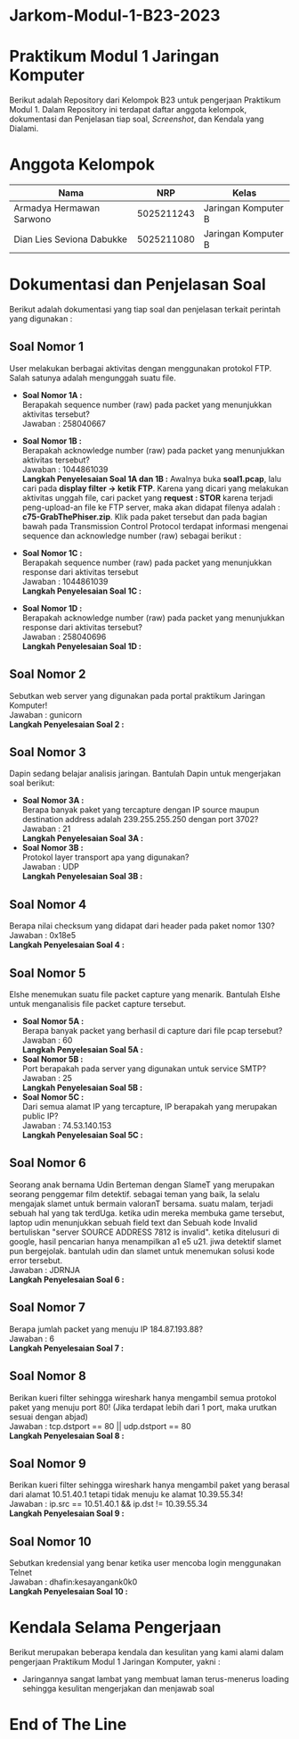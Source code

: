 # Jarkom-Modul-1-B23-2023
# **Praktikum Modul 1 Jaringan Komputer**
Berikut adalah Repository dari Kelompok B23 untuk pengerjaan Praktikum Modul 1. Dalam Repository ini terdapat daftar anggota kelompok, dokumentasi dan Penjelasan tiap soal, _Screenshot_, dan Kendala yang Dialami. 

# **Anggota Kelompok**
| Nama                      | NRP        | Kelas               |
| ------------------------- | ---------- | ------------------- |
| Armadya Hermawan Sarwono  | 5025211243 | Jaringan Komputer B |
| Dian Lies Seviona Dabukke | 5025211080 | Jaringan Komputer B |

# **Dokumentasi dan Penjelasan Soal**
Berikut adalah dokumentasi yang tiap soal dan penjelasan terkait perintah yang digunakan :
## **Soal Nomor 1**
User melakukan berbagai aktivitas dengan menggunakan protokol FTP. Salah satunya adalah mengunggah suatu file.
- **Soal Nomor 1A :** <br>
Berapakah sequence number (raw) pada packet yang menunjukkan aktivitas tersebut?<br>
Jawaban : 258040667<br>
- **Soal Nomor 1B :** <br>
Berapakah acknowledge number (raw) pada packet yang menunjukkan aktivitas tersebut?<br>
Jawaban : 1044861039<br>
**Langkah Penyelesaian Soal 1A dan 1B :**
  Awalnya buka **soal1.pcap**, lalu cari pada **display filter -> ketik FTP**. Karena yang dicari yang melakukan aktivitas unggah file, cari packet yang **request : STOR** karena terjadi peng-upload-an file ke FTP server, maka akan didapat filenya adalah : **c75-GrabThePhiser.zip**. Klik pada paket tersebut dan pada bagian bawah pada Transmission Control Protocol terdapat informasi mengenai sequence dan acknowledge number (raw) sebagai berikut :

- **Soal Nomor 1C :** <br>
Berapakah sequence number (raw) pada packet yang menunjukkan response dari aktivitas tersebut<br>
Jawaban : 1044861039<br>
**Langkah Penyelesaian Soal 1C :**
- **Soal Nomor 1D :** <br>
Berapakah acknowledge number (raw) pada packet yang menunjukkan response dari aktivitas tersebut?<br>
Jawaban : 258040696<br>
**Langkah Penyelesaian Soal 1D :**

## **Soal Nomor 2**
Sebutkan web server yang digunakan pada portal praktikum Jaringan Komputer!<br>
Jawaban : gunicorn<br>
**Langkah Penyelesaian Soal 2 :**

## **Soal Nomor 3**
Dapin sedang belajar analisis jaringan. Bantulah Dapin untuk mengerjakan soal berikut:
- **Soal Nomor 3A :** <br>
Berapa banyak paket yang tercapture dengan IP source maupun destination address adalah 239.255.255.250 dengan port 3702?<br>
Jawaban : 21<br>
**Langkah Penyelesaian Soal 3A :**
- **Soal Nomor 3B :** <br>
Protokol layer transport apa yang digunakan?<br>
Jawaban : UDP<br>
**Langkah Penyelesaian Soal 3B :**

## **Soal Nomor 4**
Berapa nilai checksum yang didapat dari header pada paket nomor 130?<br>
Jawaban : 0x18e5 <br>
**Langkah Penyelesaian Soal 4 :**

## **Soal Nomor 5**
Elshe menemukan suatu file packet capture yang menarik. Bantulah Elshe untuk menganalisis file packet capture tersebut.
- **Soal Nomor 5A :** <br>
Berapa banyak packet yang berhasil di capture dari file pcap tersebut?<br>
Jawaban : 60<br>
**Langkah Penyelesaian Soal 5A :**
- **Soal Nomor 5B :** <br>
Port berapakah pada server yang digunakan untuk service SMTP?<br>
Jawaban : 25<br>
**Langkah Penyelesaian Soal 5B :**
- **Soal Nomor 5C :** <br>
Dari semua alamat IP yang tercapture, IP berapakah yang merupakan public IP?<br>
Jawaban : 74.53.140.153<br>
**Langkah Penyelesaian Soal 5C :**

## **Soal Nomor 6**
Seorang anak bernama Udin Berteman dengan SlameT yang merupakan seorang penggemar film detektif. sebagai teman yang baik, Ia selalu mengajak slamet untuk bermain valoranT bersama. suatu malam, terjadi sebuah hal yang tak terdUga. ketika udin mereka membuka game tersebut, laptop udin menunjukkan sebuah field text dan Sebuah kode Invalid bertuliskan "server SOURCE ADDRESS 7812 is invalid". ketika ditelusuri di google, hasil pencarian hanya menampilkan a1 e5 u21. jiwa detektif slamet pun bergejolak. bantulah udin dan slamet untuk menemukan solusi kode error tersebut.<br>
Jawaban : JDRNJA<br>
**Langkah Penyelesaian Soal 6 :**

## **Soal Nomor 7**
Berapa jumlah packet yang menuju IP 184.87.193.88?<br>
Jawaban : 6<br>
**Langkah Penyelesaian Soal 7 :**

## **Soal Nomor 8**
Berikan kueri filter sehingga wireshark hanya mengambil semua protokol paket yang menuju port 80! (Jika terdapat lebih dari 1 port, maka urutkan sesuai dengan abjad)<br>
Jawaban : tcp.dstport == 80 || udp.dstport == 80<br>
**Langkah Penyelesaian Soal 8 :**

## **Soal Nomor 9**
Berikan kueri filter sehingga wireshark hanya mengambil paket yang berasal dari alamat 10.51.40.1 tetapi tidak menuju ke alamat 10.39.55.34!<br>
Jawaban :  ip.src == 10.51.40.1 && ip.dst != 10.39.55.34<br>
**Langkah Penyelesaian Soal 9 :**

## **Soal Nomor 10**
Sebutkan kredensial yang benar ketika user mencoba login menggunakan Telnet<br>
Jawaban : dhafin:kesayangank0k0<br>
**Langkah Penyelesaian Soal 10 :**

# **Kendala Selama Pengerjaan**
Berikut merupakan beberapa kendala dan kesulitan yang kami alami dalam pengerjaan Praktikum Modul 1 Jaringan Komputer, yakni :
- Jaringannya sangat lambat yang membuat laman terus-menerus loading sehingga kesulitan mengerjakan dan menjawab soal

# **End of The Line**

